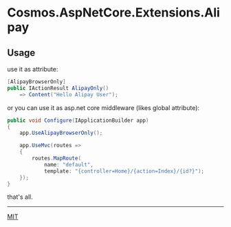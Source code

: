 # Cosmos.AspNetCore.Extensions.Alipay

## Usage

use it as attribute:

``` c#
[AlipayBrowserOnly]
public IActionResult AlipayOnly()
    => Content("Hello Alipay User");
```

or you can use it as asp.net core middleware (likes global attribute):

``` c#
public void Configure(IApplicationBuilder app)
{
    app.UseAlipayBrowserOnly();

    app.UseMvc(routes =>
    {
        routes.MapRoute(
            name: "default",
            template: "{controller=Home}/{action=Index}/{id?}");
    });
}
```

that's all.

* * *

[MIT](https://mit-license.org/)